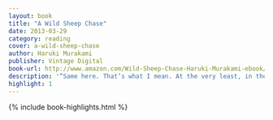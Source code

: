 ```yaml
---
layout: book
title: "A Wild Sheep Chase"
date: 2013-03-29
category: reading
cover: a-wild-sheep-chase
author: Haruki Murakami
publisher: Vintage Digital
book-url: http://www.amazon.com/Wild-Sheep-Chase-Haruki-Murakami-ebook/dp/B005TKD6J8/ref=tmm_kin_swatch_0?_encoding=UTF8&sr=&qid=
description: '“Same here. That’s what I mean. At the very least, in the old days we did work we believed in, and we took pride in it. There’s none of that now. We’re just tossing out fluff.”'
highlight: 1
---
```


{% include book-highlights.html %}
